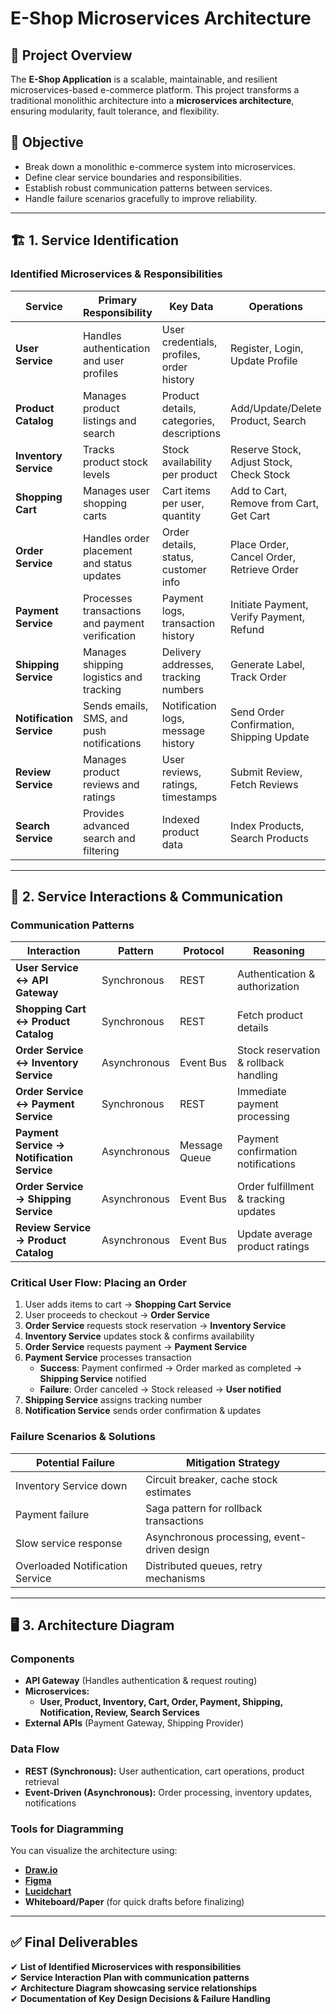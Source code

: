 # E-Shop Microservices Architecture

## 📌 Project Overview
The **E-Shop Application** is a scalable, maintainable, and resilient microservices-based e-commerce platform. This project transforms a traditional monolithic architecture into a **microservices architecture**, ensuring modularity, fault tolerance, and flexibility.

## 🎯 Objective
- Break down a monolithic e-commerce system into microservices.
- Define clear service boundaries and responsibilities.
- Establish robust communication patterns between services.
- Handle failure scenarios gracefully to improve reliability.

---

## 🏗️ 1. Service Identification
### **Identified Microservices & Responsibilities**

| **Service**             | **Primary Responsibility**                  | **Key Data**                                | **Operations**                      |
|-------------------------|---------------------------------|----------------------------------|----------------------------------|
| **User Service**        | Handles authentication and user profiles | User credentials, profiles, order history | Register, Login, Update Profile |
| **Product Catalog**     | Manages product listings and search | Product details, categories, descriptions | Add/Update/Delete Product, Search |
| **Inventory Service**   | Tracks product stock levels | Stock availability per product | Reserve Stock, Adjust Stock, Check Stock |
| **Shopping Cart**       | Manages user shopping carts | Cart items per user, quantity | Add to Cart, Remove from Cart, Get Cart |
| **Order Service**       | Handles order placement and status updates | Order details, status, customer info | Place Order, Cancel Order, Retrieve Order |
| **Payment Service**     | Processes transactions and payment verification | Payment logs, transaction history | Initiate Payment, Verify Payment, Refund |
| **Shipping Service**    | Manages shipping logistics and tracking | Delivery addresses, tracking numbers | Generate Label, Track Order |
| **Notification Service** | Sends emails, SMS, and push notifications | Notification logs, message history | Send Order Confirmation, Shipping Update |
| **Review Service**      | Manages product reviews and ratings | User reviews, ratings, timestamps | Submit Review, Fetch Reviews |
| **Search Service**      | Provides advanced search and filtering | Indexed product data | Index Products, Search Products |

---

## 🔄 2. Service Interactions & Communication
### **Communication Patterns**

| **Interaction**                           | **Pattern**     | **Protocol** | **Reasoning**                                      |
|---------------------------------|--------------|------------|--------------------------------------------------|
| **User Service ↔ API Gateway**         | Synchronous   | REST       | Authentication & authorization                  |
| **Shopping Cart ↔ Product Catalog**    | Synchronous   | REST       | Fetch product details                          |
| **Order Service ↔ Inventory Service**  | Asynchronous  | Event Bus  | Stock reservation & rollback handling         |
| **Order Service ↔ Payment Service**    | Synchronous   | REST       | Immediate payment processing                   |
| **Payment Service → Notification Service** | Asynchronous  | Message Queue | Payment confirmation notifications            |
| **Order Service → Shipping Service**   | Asynchronous  | Event Bus  | Order fulfillment & tracking updates          |
| **Review Service → Product Catalog**   | Asynchronous  | Event Bus  | Update average product ratings                |

### **Critical User Flow: Placing an Order**
1. User adds items to cart → **Shopping Cart Service**
2. User proceeds to checkout → **Order Service**
3. **Order Service** requests stock reservation → **Inventory Service**
4. **Inventory Service** updates stock & confirms availability
5. **Order Service** requests payment → **Payment Service**
6. **Payment Service** processes transaction
   - **Success**: Payment confirmed → Order marked as completed → **Shipping Service** notified
   - **Failure**: Order canceled → Stock released → **User notified**
7. **Shipping Service** assigns tracking number
8. **Notification Service** sends order confirmation & updates

### **Failure Scenarios & Solutions**

| **Potential Failure**        | **Mitigation Strategy**                                        |
|-------------------------|--------------------------------------------------|
| Inventory Service down  | Circuit breaker, cache stock estimates          |
| Payment failure        | Saga pattern for rollback transactions           |
| Slow service response  | Asynchronous processing, event-driven design    |
| Overloaded Notification Service | Distributed queues, retry mechanisms |

---

## 🖥️ 3. Architecture Diagram
### **Components**
- **API Gateway** (Handles authentication & request routing)
- **Microservices:**
  - **User, Product, Inventory, Cart, Order, Payment, Shipping, Notification, Review, Search Services**
- **External APIs** (Payment Gateway, Shipping Provider)

### **Data Flow**
- **REST (Synchronous):** User authentication, cart operations, product retrieval
- **Event-Driven (Asynchronous):** Order processing, inventory updates, notifications

### **Tools for Diagramming**
You can visualize the architecture using:
- **[Draw.io](https://www.diagrams.net/)**
- **[Figma](https://www.figma.com/)**
- **[Lucidchart](https://www.lucidchart.com/)**
- **Whiteboard/Paper** (for quick drafts before finalizing)

---

## ✅ Final Deliverables
✔ **List of Identified Microservices with responsibilities**  
✔ **Service Interaction Plan with communication patterns**  
✔ **Architecture Diagram showcasing service relationships**  
✔ **Documentation of Key Design Decisions & Failure Handling**  

